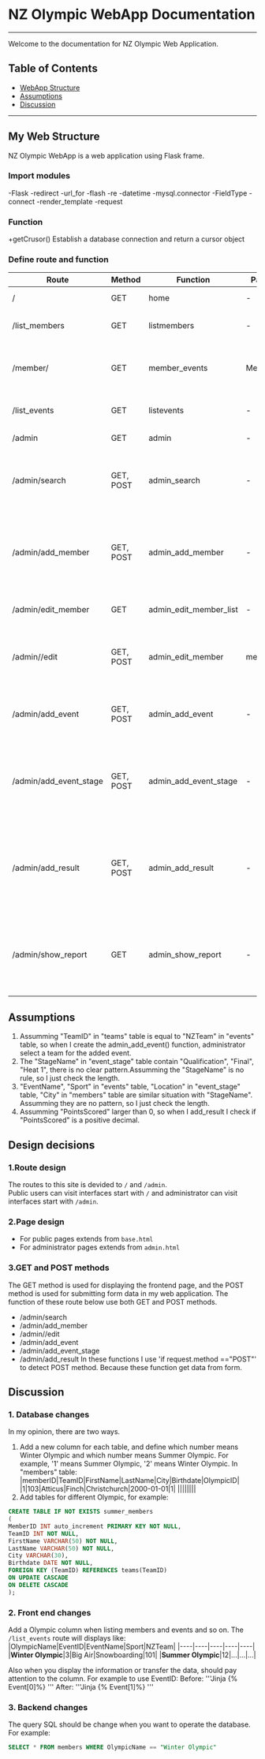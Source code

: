 # NZ Olympic WebApp Documentation

***

Welcome to the documentation for NZ Olympic Web Application.

## Table of Contents

- [WebApp Structure](#WebApp-Structure)
- [Assumptions](#Assumptions)
- [Discussion](#Discussion)

---

## My Web Structure

NZ Olympic WebApp is a web application using Flask frame.

### Import modules
-Flask
-redirect
-url_for
-flash
-re
-datetime
-mysql.connector
-FieldType
-connect
-render_template
-request


### Function
+getCrusor()
    Establish a database connection and return a cursor object


### Define route and function

| Route             | Method | Function        | Params | Description                                |
|-------------------|--------|-----------------|--------|--------------------------------------------|
| /                 | GET    | home            | -   | Render the home page.                      |
| /list_members     | GET    | listmembers     | -   | Retrieve member list and renders the page. |
| /member/<MemberID>| GET    | member_events   | MemberID | Retrieve event results and related information of the member and renders the page. |
| /list_events      | GET    | listevents      | -   | Retrieve event list and renders the page.  |
| /admin            | GET    | admin           | -   | Render the admin page.                     |
| /admin/search     | GET, POST | admin_search | -   | If memberQuery or eventQuery is provided, it retrieves search results and renders the page "admin_search.html". |
| /admin/add_member | GET, POST | admin_add_member | - |It retrieves team information to render the page;  If a POST request is received, it validates the form inputs, then adds a new member to the database.          |
| /admin/edit_member | GET   | admin_edit_member_list | - | Retrieves member list for editing and renders the page. |
| /admin/<memberID>/edit | GET, POST | admin_edit_member | memberID | If a POST request is received, it validates the form inputs, updates the member details in the database. |
| /admin/add_event  | GET, POST | admin_add_event | - | Retrieves team information to render the page; Adds a new event to the database.           |
| /admin/add_event_stage | GET, POST | admin_add_event_stage | - |Retrieves event information to render the page;  If a POST request is received, it validates the form inputs, inserts the new event into the database. |
| /admin/add_result | GET, POST | admin_add_result | - | Retrieves member and stage information to render the page; If a POST request is received, it validates the form inputs, inserts the new event result into the database. |
| /admin/show_report | GET | admin_show_report | - | It queries the database for medal details and members in teams and renders the page. Display a report of medal tally and members in teams.|

## Assumptions 

1. Assumming "TeamID" in "teams" table is equal to "NZTeam" in "events" table, so when I create the admin_add_event() function, administrator select a team for the added event.
2. The "StageName" in "event_stage" table contain "Qualification", "Final", "Heat 1", there is no clear pattern.Assumming the "StageName" is no rule, so I just check the length.
3. "EventName", "Sport" in "events" table, "Location" in "event_stage" table, "City" in "members" table are similar situation with "StageName". Assumming they are no pattern, so I just check the length.
4. Assumming "PointsScored" larger than 0, so when I add_result I check if "PointsScored" is a positive decimal.


## Design decisions

### 1.Route design

The routes to this site is devided to `/` and `/admin`.  
Public users can visit interfaces start with `/` and administrator can visit interfaces start with `/admin`.  

### 2.Page design

- For public pages extends from `base.html` 
- For administrator pages extends from `admin.html`

### 3.GET and POST methods

The GET method is used for displaying the frontend page, and the POST method is used for submitting form data in my web application.
The function of these route below use both GET and POST methods. 
- /admin/search
- /admin/add_member
- /admin/<memberID>/edit
- /admin/add_event
- /admin/add_event_stage
- /admin/add_result
In these functions I use 'if request.method =="POST"' to detect POST method. Because these function get data from form.

## Discussion

### 1. Database changes

In my opinion, there are two ways.
1. Add a new column for each table, and define which number means Winter Olympic and which number means Summer Olympic.
For example, '1' means Summer Olympic, '2' means Winter Olympic. In "members" table:
|memberID|TeamID|FirstName|LastName|City|Birthdate|OlympicID|
|1|103|Atticus|Finch|Christchurch|2000-01-01|1|
||||||||
2. Add tables for different Olympic, for example:

```sql
CREATE TABLE IF NOT EXISTS summer_members
(
MemberID INT auto_increment PRIMARY KEY NOT NULL,
TeamID INT NOT NULL,
FirstName VARCHAR(50) NOT NULL,
LastName VARCHAR(50) NOT NULL,
City VARCHAR(30),
Birthdate DATE NOT NULL,
FOREIGN KEY (TeamID) REFERENCES teams(TeamID)
ON UPDATE CASCADE
ON DELETE CASCADE
);
```


### 2. Front end changes

Add a Olympic column when listing members and events and so on. The `/list_events` route will displays like:
|OlympicName|EventID|EventName|Sport|NZTeam|
|----|----|----|----|----|
|**Winter Olympic**|3|Big Air|Snowboarding|101|
|**Summer Olympic**|12|...|...|...|

Also when you display the information or transfer the data, should pay attention to the column. For example to use EventID:
Before:
'''Jinja
{% Event[0]%}
'''
After:
'''Jinja
{% Event[1]%}
'''

### 3. Backend changes

The query SQL should be change when you want to operate the database. For example:

```sql
SELECT * FROM members WHERE OlympicName == "Winter Olympic"
```

